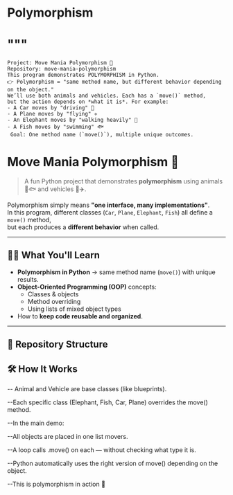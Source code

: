 # Polymorphism
# """
    Project: Move Mania Polymorphism 🚀
    Repository: move-mania-polymorphism
    This program demonstrates POLYMORPHISM in Python.
    👉 Polymorphism = "same method name, but different behavior depending on the object."
    We’ll use both animals and vehicles. Each has a `move()` method, 
    but the action depends on *what it is*. For example:
    - A Car moves by "driving" 🚗
    - A Plane moves by "flying" ✈️
    - An Elephant moves by "walking heavily" 🐘
    - A Fish moves by "swimming" 🐟
     Goal: One method name (`move()`), multiple unique outcomes.
#
# Move Mania Polymorphism 🚀

> A fun Python project that demonstrates **polymorphism** using animals 🐘🐟 and vehicles 🚗✈️.  

Polymorphism simply means **"one interface, many implementations"**.  
In this program, different classes (`Car`, `Plane`, `Elephant`, `Fish`) all define a `move()` method,  
but each produces a **different behavior** when called.

---

## 🧑‍🏫 What You'll Learn
- **Polymorphism in Python** → same method name (`move()`) with unique results.
- **Object-Oriented Programming (OOP)** concepts:
  - Classes & objects
  - Method overriding
  - Using lists of mixed object types
- How to **keep code reusable and organized**.

---

## 📂 Repository Structure
## 🛠️ How It Works
  -- Animal and Vehicle are base classes (like blueprints).

 --Each specific class (Elephant, Fish, Car, Plane) overrides the move() method.

  --In the main demo:

  --All objects are placed in one list movers.

  --A loop calls .move() on each — without checking what type it is.

  --Python automatically uses the right version of move() depending on the object.

  --This is polymorphism in action 🎉



